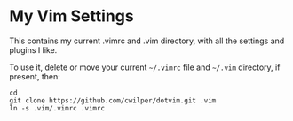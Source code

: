# My Vim Settings

This contains my current .vimrc and .vim directory, with all the
settings and plugins I like.

To use it, delete or move your current ``~/.vimrc`` file and ``~/.vim``
directory, if present, then:

    cd
    git clone https://github.com/cwilper/dotvim.git .vim
    ln -s .vim/.vimrc .vimrc

